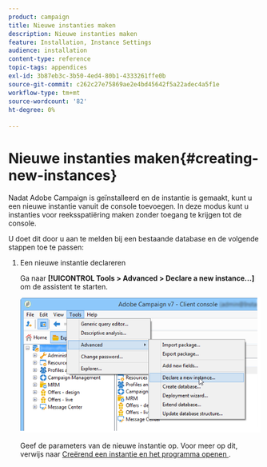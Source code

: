 ```yaml
---
product: campaign
title: Nieuwe instanties maken
description: Nieuwe instanties maken
feature: Installation, Instance Settings
audience: installation
content-type: reference
topic-tags: appendices
exl-id: 3b87eb3c-3b50-4ed4-80b1-4333261ffe0b
source-git-commit: c262c27e75869ae2e4bd45642f5a22adec4a5f1e
workflow-type: tm+mt
source-wordcount: '82'
ht-degree: 0%

---
```


# Nieuwe instanties maken{#creating-new-instances}



Nadat Adobe Campaign is geïnstalleerd en de instantie is gemaakt, kunt u een nieuwe instantie vanuit de console toevoegen. In deze modus kunt u instanties voor reeksspatiëring maken zonder toegang te krijgen tot de console.

U doet dit door u aan te melden bij een bestaande database en de volgende stappen toe te passen:

1. Een nieuwe instantie declareren

   Ga naar **[!UICONTROL Tools > Advanced > Declare a new instance...]** om de assistent te starten.

   ![](assets/s_ncs_install_declare_instance_menu.png)

   Geef de parameters van de nieuwe instantie op. Voor meer op dit, verwijs naar [&#x200B; Creërend een instantie en het programma openen &#x200B;](../../installation/using/creating-an-instance-and-logging-on.md).
